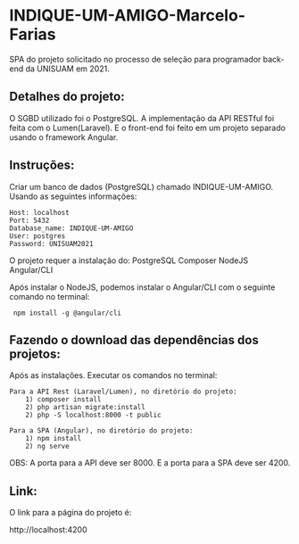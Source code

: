 # INDIQUE-UM-AMIGO-Marcelo-Farias
SPA do projeto solicitado no processo de seleção para programador back-end da UNISUAM em 2021.

## Detalhes do projeto:
O SGBD utilizado foi o PostgreSQL. A implementação da API RESTful foi feita com o Lumen(Laravel). E o front-end foi feito em um projeto separado usando o framework Angular.

## Instruções:
Criar um banco de dados (PostgreSQL) chamado INDIQUE-UM-AMIGO. Usando as seguintes informações:

 	Host: localhost
 	Port: 5432
 	Database_name: INDIQUE-UM-AMIGO
 	User: postgres
 	Password: UNISUAM2021

O projeto requer a instalação do:
 	PostgreSQL
 	Composer
 	NodeJS
	 Angular/CLI
 
Após instalar o NodeJS, podemos instalar o Angular/CLI com o seguinte comando no terminal:
 
	 npm install -g @angular/cli
 
## Fazendo o download das dependências dos projetos:
Após as instalações. Executar os comandos no terminal:
	
 	Para a API Rest (Laravel/Lumen), no diretório do projeto:
		1) composer install
		2) php artisan migrate:install
		2) php -S localhost:8000 -t public

	Para a SPA (Angular), no diretório do projeto:
		1) npm install
		2) ng serve
  
OBS: A porta para a API deve ser 8000. E a porta para a SPA deve ser 4200.

## Link:
O link para a página do projeto é:

http://localhost:4200
 

